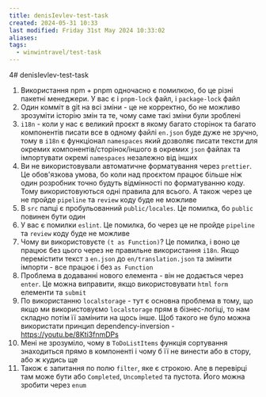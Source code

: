 ```yaml
---
title: denisIevlev-test-task
created: 2024-05-31 10:33
last modified: Friday 31st May 2024 10:33:02
aliases: 
tags:
  - winwintravel/test-task
---
```

4# denisIevlev-test-task

1. Використання npm + pnpm одночасно є помилкою, бо це різні пакетні менеджери. У вас є і `pnpm-lock` файл, і `package-lock` файл
2. Один комміт в git на всі зміни - це не корректно, бо не можливо зрозуміти історію змін та те, чому саме такі зміни були зроблені
3. `i18n` - коли у нас є великий проєкт в якому багато сторінок та багато компонентів писати все в одному файлі `en.json` буде дуже не зручно, тому в `i18n` є функціонал `namespaces` який дозволяє писати тексти для окремих компонентів/сторінок/іншого в окремих `json` файлах та імпортувати окремі `namespaces` незалежно від інших
4. Ви не використовували автоматичне форматування через `prettier`. Це обов'язкова умова, бо коли над проєктом працює більше ніж один розробник точно будуть відмінності по форматуванню коду. Тому використовуються одні правила для всього. 
   А також через це не пройде `pipeline` та `review` коду буде не можливе
5. В `src` папці є пробульованний `public/locales`. Це помилка, бо `public` повинен бути один
6. У вас є помилки `eslint`. Це помилка, бо через це не пройде `pipeline` та `review` коду буде не можливе
7. Чому ви використовуєте `(t as Function)`? Це помилка, і воно це працює без цього через не правильне використання `i18n`. Якщо перемістити текст з `en.json` до `en/translation.json` та змінити імпорти - все працює і без `as Function`
8. Проблема в додаванні нового елемента - він не додається через `enter`. Це можна виправити, якщо використовувати `html` `form` елементи та `submit`
9. По використанню `localstorage` - тут є основна проблема в тому, що якщо ми використовуємо `localstorage` прям в бізнес-логіці, то нам складно потім її замінити на щось інше. Щоб такого не було можна використати принцип dependency-inversion - https://youtu.be/8Kti3fnmDPs
10. Мені не зрозуміло, чому в `ToDoListItems` функція сортування знаходиться прямо в компоненті і чому б її не винести або в стору, або ж кудись ще
11. Також є запитання по полю `filter`, яке є строкою. Але в перевірці там може бути або `Completed`, `Uncompleted` та пустота. Його можна зробити через `enum`